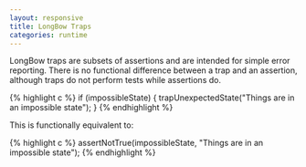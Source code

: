 ```yaml
---
layout: responsive
title: LongBow Traps
categories: runtime
---
```

LongBow traps are subsets of assertions and are intended for simple error reporting.
There is no functional difference between a trap and an assertion,
although traps do not perform tests while assertions do.

{% highlight c %}
if (impossibleState) {
    trapUnexpectedState("Things are in an impossible state");
}
{% endhighlight %}

This is functionally equivalent to:

{% highlight c %}
    assertNotTrue(impossibleState, "Things are in an impossible state");
{% endhighlight %}




